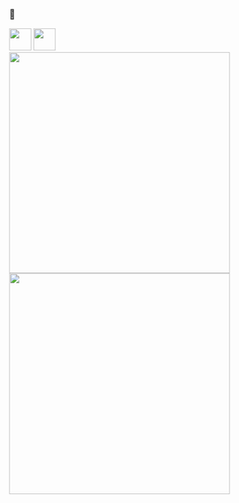 ### 👻

<img src = "https://media4.giphy.com/media/KzJkzjggfGN5Py6nkT/giphy.gif" width = "40px" height = "40px">
<img src = "https://media4.giphy.com/media/IdyAQJVN2kVPNUrojM/giphy.gif" width = "40px" height = "40px">

<center>
      <div>
           <td><img width="400px" align="left" src="https://github-readme-stats.vercel.app/api?username=kovkir&theme=algolia&show_icons=true&hide_border=true&count_private=true&layout=compact" /> </td>
           <td><img width="400px" align="left" src="https://github-readme-stats.vercel.app/api/top-langs/?username=kovkir&theme=algolia&count_private=true&hide=html&layout=compact" /> </td>
      </div>
</center>

<!--
**kovkir/kovkir** is a ✨ _special_ ✨ repository because its `README.md` (this file) appears on your GitHub profile.

Here are some ideas to get you started:

- 🔭 I’m currently working on ...
- 🌱 I’m currently learning ...
- 👯 I’m looking to collaborate on ...
- 🤔 I’m looking for help with ...
- 💬 Ask me about ...
- 📫 How to reach me: ...
- 😄 Pronouns: ...
- ⚡ Fun fact: ...
-->
